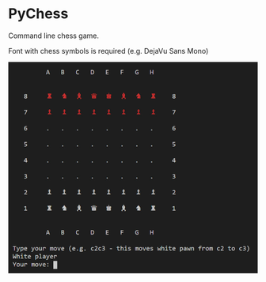 # PyChess
Command line chess game.

Font with chess symbols is required (e.g. DejaVu Sans Mono)

![](https://github.com/marcin-em/Portfolio/blob/master/PyChess/pychess.jpg)
